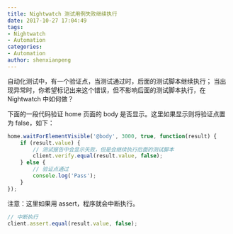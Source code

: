 ```yaml
---
title: Nightwatch 测试用例失败继续执行
date: 2017-10-27 17:04:49
tags:
- Nightwatch
- Automation
categories:
- Automation
author: shenxianpeng
---
```


自动化测试中，有一个验证点，当测试通过时，后面的测试脚本继续执行；
当出现异常时，你希望标记出来这个错误，但不影响后面的测试脚本执行，在 Nightwatch 中如何做？

下面的一段代码验证 home 页面的 body 是否显示。这里如果显示则将验证点置为 false，如下：

```javascript
home.waitForElementVisible('@body', 3000, true, function(result) {
    if (result.value) {
        // 测试报告中会显示失败，但是会继续执行后面的测试脚本
        client.verify.equal(result.value, false);
    } else {
        // 验证点通过
        console.log('Pass');
    }
});
```

注意：这里如果用 assert，程序就会中断执行。

```javascript
// 中断执行
client.assert.equal(result.value, false);
```
